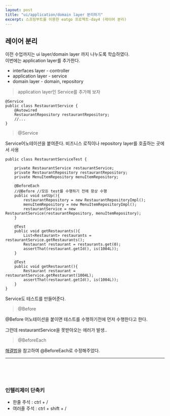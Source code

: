 ```yaml
---
layout: post
title: "ui/application/domain layer 분리하기"
excerpt: 스프링부트를 이용한 eatgo 프로젝트-day4 (레이어 분리)
---
```


<h2>레이어 분리</h2>
이전 수업까지는 ui layer/domain layer 까지 나누도록 학습하였다.<br>
이번에는 application layer를 추가한다.
 
* interfaces layer - controller
* application layer - service
* domain layer - domain, repository

 
> application layer인 Service를 추가해 보자

```
@Service
public class RestaurantService {
    @Autowired
    RestaurantRepository restaurantRepository;
    //...
}
```

> @Service

Service어노테이션을 붙여준다.
비즈니스 로직이나 repository layer를 호출하는 곳에서 사용

```
public class RestaurantServiceTest {

    private RestaurantService restaurantService;
    private RestaurantRepository restaurantRepository;
    private MenuItemRepository menuItemRepository;

    @BeforeEach
    //@Before //모든 test를 수행하기 전에 항상 수행
    public void setUp(){
        restaurantRepository = new RestaurantRepositoryImpl();
        menuItemRepository = new MenuItemRepositoryImpl();
        restaurantService = new RestaurantService(restaurantRepository, menuItemRepository);
    }

    @Test
    public void getRestaurants(){
        List<Restaurant> restaurants = restaurantService.getRestaurants();
        Restaurant restaurant = restaurants.get(0);
        assertThat(restaurant.getId(), is(1004L));
    }

    @Test
    public void getRestaurant(){
        Restaurant restaurant = restaurantService.getRestaurant(1004L);
        assertThat(restaurant.getId(), is(1004L));
    }
}
```

Service도 테스트를 만들어준다.

> @Before

@Before 어노테이션을 붙이면 테스트를 수행하기전에 먼저 수행한다고 한다.<br>

그런데 restaurantService을 못받아오는 에러가 발생..<br>

> @BeforeEach

[해결법](https://stackoverflow.com/questions/47383225/before-beforeclass-seems-not-working-objects-indicates-on-null)을 참고하여 @BeforeEach로 수정해주었다. 
<hr>
<br><br><br>

<h3>인텔리제이 단축키</h3>

- 한줄 주석 : ctrl + /
- 여러줄 주석 : ctrl + shift + /